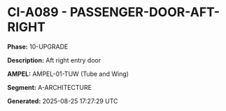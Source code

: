 # CI-A089 - PASSENGER-DOOR-AFT-RIGHT

**Phase:** 10-UPGRADE

**Description:** Aft right entry door

**AMPEL:** AMPEL-01-TUW (Tube and Wing)

**Segment:** A-ARCHITECTURE

**Generated:** 2025-08-25 17:27:29 UTC
